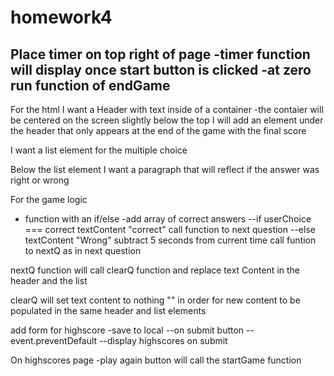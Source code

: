 # homework4

Place timer on top right of page
-timer function will display once start button is clicked
-at zero run function of endGame
-



For the html I want a Header with text inside of a container
-the contaier will be centered on the screen slightly below the top
I will add an element under the header that only appears at the end of the game with the final score

I want a list element for the multiple choice

Below the list element I want a paragraph that will reflect if the answer was right or wrong



For the game logic
- function with an if/else
-add array of correct answers
--if userChoice === correct   textContent "correct" call function to next question
--else textContent "Wrong" subtract 5 seconds from current time call funtion to nextQ as in next question

nextQ function will call clearQ function and replace text Content in the header and the list

clearQ will set text content to nothing "" in order for new content to be populated in the same header and list elements

add form for highscore
-save to local
--on submit button
--event.preventDefault
--display highscores on submit

On highscores page
-play again button will call the startGame function

